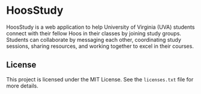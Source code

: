 # HoosStudy

HoosStudy is a web application to help University of Virginia (UVA) students connect with their fellow Hoos in their classes by joining study groups. Students can collaborate by messaging each other, coordinating study sessions, sharing resources, and working together to excel in their courses.

## License
This project is licensed under the MIT License. See the `licenses.txt` file for more details.